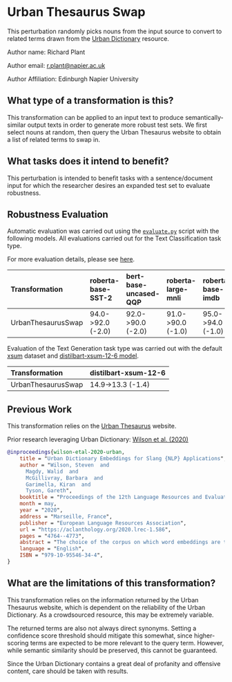 # Urban Thesaurus Swap
This perturbation randomly picks nouns from the input source to convert to related terms drawn from the
[Urban Dictionary](https://www.urbandictionary.com/) resource.

Author name: Richard Plant

Author email: r.plant@napier.ac.uk

Author Affiliation: Edinburgh Napier University

## What type of a transformation is this?
This transformation can be applied to an input text to produce semantically-similar output texts in order to generate
more robust test sets. We first select nouns at random, then query the Urban Thesaurus website to obtain a list of
related terms to swap in.

## What tasks does it intend to benefit?
This perturbation is intended to benefit tasks with a sentence/document input for which the researcher desires an
expanded test set to evaluate robustness.

## Robustness Evaluation

Automatic evaluation was carried out using the
[`evaluate.py`](https://github.com/GEM-benchmark/NL-Augmenter/blob/main/evaluate.py) script with the following models.
All evaluations carried out for the Text Classification task type.

For more evaluation details, please see [here](https://github.com/GEM-benchmark/NL-Augmenter/tree/main/evaluation).

| Transformation              | roberta-base-SST-2   | bert-base-uncased-QQP   | roberta-large-mnli   | roberta-base-imdb   |
|:----------------------------|:---------------------|:------------------------|:---------------------|:--------------------|
| UrbanThesaurusSwap          | 94.0->92.0 (-2.0)    | 92.0->90.0 (-2.0)       | 91.0->90.0 (-1.0)    | 95.0->94.0 (-1.0)   |

Evaluation of the Text Generation task type was carried out with the default [xsum](https://huggingface.co/datasets/xsum)
dataset and [distilbart-xsum-12-6 model](https://huggingface.co/sshleifer/distilbart-xsum-12-6).

| Transformation              | distilbart-xsum-12-6 |
|:----------------------------|:---------------------|
| UrbanThesaurusSwap          | 14.9->13.3 (-1.4)    |

## Previous Work

This transformation relies on the [Urban Thesaurus](https://urbanthesaurus.org/) website.

Prior research leveraging Urban Dictionary: [Wilson et al. (2020)](https://aclanthology.org/2020.lrec-1.586/)
```bibtex
@inproceedings{wilson-etal-2020-urban,
    title = "Urban Dictionary Embeddings for Slang {NLP} Applications",
    author = "Wilson, Steven  and
      Magdy, Walid  and
      McGillivray, Barbara  and
      Garimella, Kiran  and
      Tyson, Gareth",
    booktitle = "Proceedings of the 12th Language Resources and Evaluation Conference",
    month = may,
    year = "2020",
    address = "Marseille, France",
    publisher = "European Language Resources Association",
    url = "https://aclanthology.org/2020.lrec-1.586",
    pages = "4764--4773",
    abstract = "The choice of the corpus on which word embeddings are trained can have a sizable effect on the learned representations, the types of analyses that can be performed with them, and their utility as features for machine learning models. To contribute to the existing sets of pre-trained word embeddings, we introduce and release the first set of word embeddings trained on the content of Urban Dictionary, a crowd-sourced dictionary for slang words and phrases. We show that although these embeddings are trained on fewer total tokens (by at least an order of magnitude compared to most popular pre-trained embeddings), they have high performance across a range of common word embedding evaluations, ranging from semantic similarity to word clustering tasks. Further, for some extrinsic tasks such as sentiment analysis and sarcasm detection where we expect to require some knowledge of colloquial language on social media data, initializing classifiers with the Urban Dictionary Embeddings resulted in improved performance compared to initializing with a range of other well-known, pre-trained embeddings that are order of magnitude larger in size.",
    language = "English",
    ISBN = "979-10-95546-34-4",
}
```

## What are the limitations of this transformation?

This transformation relies on the information returned by the Urban Thesaurus website, which is dependent on the
reliability of the Urban Dictionary. As a crowdsourced resource, this may be extremely variable.

The returned terms are also not always direct synonyms. Setting a confidence score threshold should mitigate this
somewhat, since higher-scoring terms are expected to be more relevant to the query term. However, while semantic
similarity should be preserved, this cannot be guaranteed.

Since the Urban Dictionary contains a great deal of profanity and offensive content, care should be taken with results.